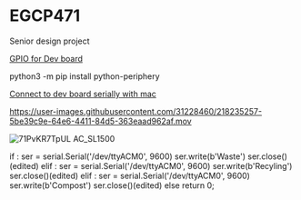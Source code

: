 # EGCP471
Senior design project

[GPIO for Dev board](https://coral.ai/docs/dev-board/gpio/#program-gpios-with-libgpiod)

python3 -m pip install python-periphery

[Connect to dev board serially with mac](https://coral.ai/docs/dev-board/serial-console/#connect-with-macos)

https://user-images.githubusercontent.com/31228460/218235257-5be39c9e-64e6-4411-84d5-363eaad962af.mov


![71PvKR7TpUL _AC_SL1500_](https://user-images.githubusercontent.com/31228460/215386467-6c2f1c0b-feda-44ed-afb5-6997da802b85.jpg)


if  :
  ser = serial.Serial('/dev/ttyACM0', 9600)
  ser.write(b'Waste')
  ser.close()(edited)
elif :
  ser = serial.Serial('/dev/ttyACM0', 9600)
  ser.write(b'Recyling')
  ser.close()(edited)
elif :
  ser = serial.Serial('/dev/ttyACM0', 9600)
  ser.write(b'Compost')
  ser.close()(edited)
else
    return 0;
